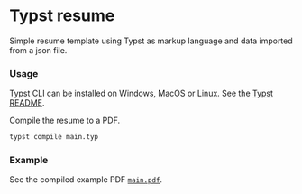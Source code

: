 # Typst resume

Simple resume template using Typst as markup language and data imported from a json file.

### Usage

Typst CLI can be installed on Windows, MacOS or Linux. See the [Typst README](https://github.com/typst/typst#installation).

Compile the resume to a PDF.

```bash
typst compile main.typ
```

### Example

See the compiled example PDF [`main.pdf`](https://github.com/trondhauklien/typst-resume/blob/main/main.pdf).
